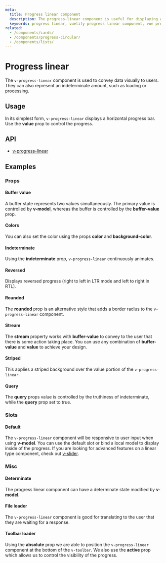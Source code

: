 ```yaml
---
meta:
  title: Progress linear component
  description: The progress-linear component is useful for displaying a visual indicator of numerical data in a straight line.
  keywords: progress linear, vuetify progress linear component, vue progress linear component, linear progress
related:
  - /components/cards/
  - /components/progress-circular/
  - /components/lists/
---
```


# Progress linear

The `v-progress-linear` component is used to convey data visually to users. They can also represent an indeterminate amount, such as loading or processing.

<entry-ad />

## Usage

In its simplest form, `v-progress-linear` displays a horizontal progress bar. Use the **value** prop to control the progress.

<example file="v-progress-linear/usage" />

## API

- [v-progress-linear](/api/v-progress-linear)

## Examples

### Props

#### Buffer value

A buffer state represents two values simultaneously. The primary value is controlled by **v-model**, whereas the buffer is controlled by the **buffer-value** prop.

<example file="v-progress-linear/prop-buffer-value" />

#### Colors

You can also set the color using the props **color** and **background-color**.

<example file="v-progress-linear/prop-colors" />

#### Indeterminate

Using the **indeterminate** prop, `v-progress-linear` continuously animates.

<example file="v-progress-linear/prop-indeterminate" />

#### Reversed

Displays reversed progress (right to left in LTR mode and left to right in RTL).

<example file="v-progress-linear/prop-reverse" />

#### Rounded

The **rounded** prop is an alternative style that adds a border radius to the `v-progress-linear` component.

<example file="v-progress-linear/prop-rounded" />

#### Stream

The **stream** property works with **buffer-value** to convey to the user that there is some action taking place. You can use any combination of **buffer-value** and **value** to achieve your design.

<example file="v-progress-linear/prop-stream" />

#### Striped

This applies a striped background over the value portion of the `v-progress-linear`.

<example file="v-progress-linear/prop-striped" />

#### Query

The **query** props value is controlled by the truthiness of indeterminate, while the **query** prop set to true.

<example file="v-progress-linear/prop-query" />

### Slots

#### Default

The `v-progress-linear` component will be responsive to user input when using **v-model**. You can use the default slot or bind a local model to display inside of the progress. If you are looking for advanced features on a linear type component, check out [v-slider](/components/sliders).

<example file="v-progress-linear/slot-default" />

### Misc

#### Determinate

The progress linear component can have a determinate state modified by **v-model**.

<example file="v-progress-linear/misc-determinate" />

#### File loader

The `v-progress-linear` component is good for translating to the user that they are waiting for a response.

<example file="v-progress-linear/misc-file-loader" />

#### Toolbar loader

Using the **absolute** prop we are able to position the `v-progress-linear` component at the bottom of the `v-toolbar`. We also use the **active** prop which allows us to control the visibility of the progress.

<example file="v-progress-linear/misc-toolbar-loader" />

<backmatter />
